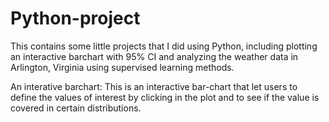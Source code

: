 # Python-project

This contains some little projects that I did using Python, including plotting an interactive barchart with 95% CI and analyzing the weather data in Arlington, Virginia using supervised learning methods. 

An interative barchart: This is an interactive bar-chart that let users to define the values of interest by clicking in the plot and to see if the value is covered in certain distributions.
